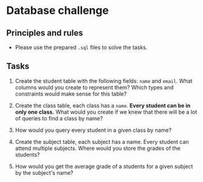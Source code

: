 # Database challenge

## Principles and rules

- Please use the prepared `.sql` files to solve the tasks.

## Tasks

1. Create the student table with the following fields: `name` and `email`. What columns would you create to represent
   them? Which types and constraints would make sense for this table?


2. Create the class table, each class has a `name`.
   **Every student can be in only one class.**
   What would you create if we knew that there will be a lot of queries to find a class by name?

3. How would you query every student in a given class by name?

4. Create the subject table, each subject has a name. Every student can attend multiple subjects.
   Where would you store the grades of the students?

5. How would you get the average grade of a students for a given subject by the subject's name?
